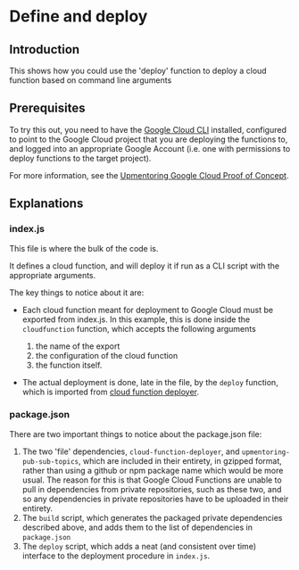 # Define and deploy

## Introduction

This shows how you could use the 'deploy' function to deploy a cloud function based on command line arguments


## Prerequisites

To try this out, you need to have the [Google Cloud CLI](https://cloud.google.com/sdk/) installed, configured to point to the Google Cloud project that you are deploying the functions to, and logged into an appropriate Google Account (i.e. one with permissions to deploy functions to the target project).

For more information, see the [Upmentoring Google Cloud Proof of Concept](https://github.com/leanjscom/upmentoring-gcloud-poc).


## Explanations

### index.js

This file is where the bulk of the code is.

It defines a cloud function, and will deploy it if run as a CLI script with the appropriate arguments.

The key things to notice about it are:

- Each cloud function meant for deployment to Google Cloud must be exported from index.js.  In this example, this is done inside the `cloudfunction` function, which accepts the following arguments
  1.  the name of the export
  2.  the configuration of the cloud function
  3.  the function itself.

- The actual deployment is done, late in the file, by the `deploy` function, which is imported from [cloud function deployer](https://github.com/leanjscom/cloud-function-deployer).

### package.json

There are two important things to notice about the package.json file:

1.  The two 'file' dependencies, `cloud-function-deployer`, and `upmentoring-pub-sub-topics`, which are included in their entirety, in gzipped format, rather than using a github or npm package name which would be more usual.  The reason for this is that Google Cloud Functions are unable to pull in dependencies from private repositories, such as these two, and so any dependencies in private repositories have to be uploaded in their entirety.
2.  The `build` script, which generates the packaged private dependencies described above, and adds them to the list of dependencies in `package.json`
3.  The `deploy` script, which adds a neat (and consistent over time) interface to the deployment procedure in `index.js`.
